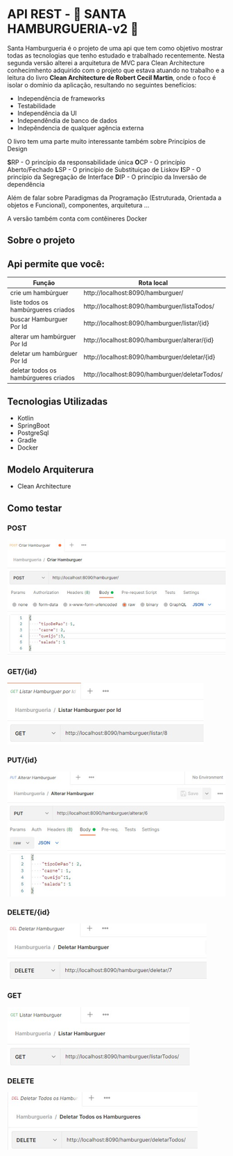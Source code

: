 # API REST - :hamburger: SANTA HAMBURGUERIA-v2 :hamburger:

Santa Hamburgueria é o projeto de uma api que tem como objetivo mostrar todas as tecnologias que
tenho estudado e trabalhado recentemente. Nesta segunda versão alterei a arquitetura de MVC para
Clean Architecture conhecimhento adquirido com o projeto que estava atuando no trabalho e a leitura do livro
**Clean Architecture de Robert Cecil Martin**, onde o foco é isolar o domínio da aplicação, resultando no seguintes benefícios:

 - Independência de frameworks
 - Testabilidade
 - Independência da UI
 - Independêndia de banco de dados
 - Indepêndencia de qualquer agência externa

O livro tem uma parte muito interessante também sobre Princípios de Design

 **S**RP - O princípio da responsabilidade única
 **O**CP - O princípio Aberto/Fechado
 **L**SP - O princípio de Substituiçao de Liskov
 **I**SP - O princípio da Segregação de Interface
 **D**IP - O princípio da Inversão de dependência

Além de falar sobre Paradigmas da Programação (Estruturada, Orientada a objetos e Funcional), componentes, arquitetura ...

A versão também conta com contêineres Docker 

## Sobre o projeto

## Api permite que você:
|Função                                 |        Rota local                               |
|---------------------------------------|-------------------------------------------------|
| crie um hambúrguer                    |  http://localhost:8090/hamburguer/              |
| liste todos os hambúrgueres criados   |  http://localhost:8090/hamburguer/listaTodos/   |
| buscar Hamburguer Por Id              |  http://localhost:8090/hamburguer/listar/{id}   |
| alterar um hambúrguer Por Id          |  http://localhost:8090/hamburguer/alterar/{id}  |
| deletar um hambúrguer Por Id          |  http://localhost:8090/hamburguer/deletar/{id}  |
| deletar todos os hambúrgueres criados |  http://localhost:8090/hamburguer/deletarTodos/ |

## Tecnologias Utilizadas

 - Kotlin
 - SpringBoot
 - PostgreSql
 - Gradle
 - Docker

## Modelo Arquiterura

 - Clean Architecture

## Como testar

### POST
![](src/img/testePost.jpg)
### GET/{id}
![](src/img/testGetId.jpg)
### PUT/{id}
![](src/img/testPutId.jpg)
### DELETE/{id}
![](src/img/testDeleteId.jpg)
### GET
![](src/img/testeListarTodos.jpg)
### DELETE
![](src/img/testDeleteTodos.jpg)